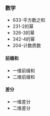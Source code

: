 ### 数学
- 633-平方数之和
- 231-2的幂
- 326-3的幂
- 342-4的幂
- 204-计数质数

#### 前缀和
- 一维前缀和
- 二维前缀和

#### 差分
- 一维差分
- 二维差分